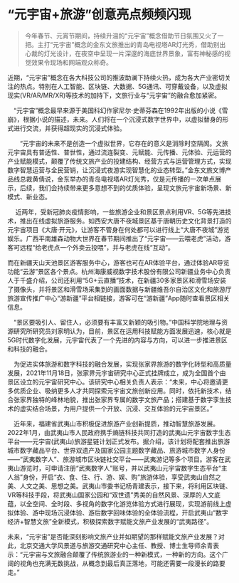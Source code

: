 # “元宇宙+旅游”创意亮点频频闪现

>  今年春节、元宵节期间，持续升温的“元宇宙”概念借助节日氛围又火了一把。主打“元宇宙”概念的金东文旅推出的青岛电视塔AR灯光秀，借助别出心裁的灯光设计，在夜空中呈现一片深邃的海底世界景象，富有神秘感的视觉效果令现场和网端观众称奇。

近期，“元宇宙”概念在各大科技公司的推波助澜下持续火热，成为各大产业密切关注的热点。特别在人工智能、区块链、大数据、5G通讯、可穿戴设备，以及虚拟现实(VR/AR/MR/XR)等技术的加持下，文旅行业与“元宇宙”的融合愈加紧密。

　“元宇宙”概念最早来源于美国科幻作家尼尔·史蒂芬森在1992年出版的小说《雪崩》，根据小说的描述，未来。人们将在一个沉浸式数字世界中，以虚拟替身的形式进行交流，并获得超现实的沉浸式体验。

　　“元宇宙的未来不是创造一个虚拟世界，它存在的意义是消除时空隔阂。文旅元宇宙具有普适性、普世性，通过流连裂变、元赋能、元传播、元体验、元运营的产业赋能模式，颠覆了传统文旅产业的投建结构、经营方式与运营管理方式，实现数字智慧运营与全民营销，让沉浸式夜游实现智慧化的业态转型。”金东文旅文博产品线总裁黄倩说，金东举办的青岛电视塔AR灯光秀，仅是元传播的一次单点展示，后续，我们会持续带来更多意想不到的优质体验，呈现文旅元宇宙新场景、新模式、新业态。

　   近两年，受新冠肺炎疫情影响，一些旅游企业和景区景点利用VR、5G等先进技术，推出在线虚拟旅游服务。如西安大唐不夜城景区基于唐朝历史文化背景打造的元宇宙项目《大唐·开元》，让游客不管身在何处都可以进行线上“大唐不夜城”游览娱乐。广西平南雄森动物大世界在春节期间推出了“元宇宙——云喂老虎”活动，游客可远程“给老虎点一个外卖云投喂”，并与老虎在线“互动”。

​       而在新疆天山天池景区游客服务中心，游客也可在AR体验平台，通过体验AR导览功能“云游”景区各个景点。杭州海康威视数字技术股份有限公司新疆业务中心负责人于千盛介绍，公司还利用“5G+云直播”技术，在新疆30多家景区和滑雪场安装了摄像头，并将景区和滑雪场采集到的画面数据与新疆维吾尔自治区文化和旅游厅旅游宣传推广中心“游新疆”平台相链接，游客可在“游新疆”App随时查看景区相关信息。

　“景区要吸引人、留住人，必须要有丰富又新颖的吸引物。”中国科学院地理与资源研究所研究员刘家明认为，目前，景区在运用科技赋能方面发展迅速，核心就是5G时代数字化发展，元宇宙代表了一个先进的内容与方向，可以进一步推进景区和科技的融合。

　为促进实体旅游和数字科技的融合发展，实现张家界旅游的数字化转型和高质量发展，2021年11月18日，张家界元宇宙研究中心正式挂牌成立，成为全国首个由景区设立的元宇宙研究中心。该研究中心相关负责人表示：“未来，中心将邀请更多优质企业、吸纳更多人才共同探索元宇宙文旅创新应用。同时，依托新技术，结合张家界独特的峰林地貌，推出张家界专属的数字文旅产品；搭建基于数字孪生技术的虚实结合场景，为用户提供一个开放、沉浸、交互体验的元宇宙景区。”

　近年来，福建省武夷山市积极促进旅游产业创新提质，推动智慧旅游发展。2022年1月，由武夷山市人民政府携手熵链科技共同打造的武夷山元宇宙数字生态平台——元宇宙(武夷山)旅游星链计划正式发布。据介绍，该计划将配套推出旅游城市数字藏品平台、世界双遗产及国家公园主题数字藏品、旅游城市数字人身份——“武夷数字人”、旅游城市区块链社交平台——武夷游记等多个项目。游客在武夷山游览时，可申请注册“武夷数字人”账号，并以武夷山元宇宙数字生态平台“主人翁”身份，开启“衣、食、住、行、游、娱、购”旅游体验，享受武夷山自然之美、人文之美、思想之美。武夷山市委书记杨青建表示，接下来，将利用区块链、VR等科技手段，将武夷山国家公园和“双世遗”秀美的自然风景、深厚的人文底蕴，以全空间、全时段、多视角的数字化游览体验方式进行展现，实现游前线上虚拟体验、游中现场沉浸体验、游后数字回味体验的全体验流程，开启武夷山“数字经济+智慧文旅”全新模式，积极探索数字赋能文旅产业发展的“武夷路径”。

​    未来，“元宇宙”是否能深刻影响文旅产业并如期望的那样赋能文旅产业发展？对此，北京交通大学风景道与旅游交通研究中心主任、教授、博士生导师余青表示：“元宇宙与文旅融合颠覆了传统旅游业的一种新模式，一种新的方向。这个广阔的视角也充满无数挑战，从概念到最后真正落地，可能还需要一段漫长的路要走。”